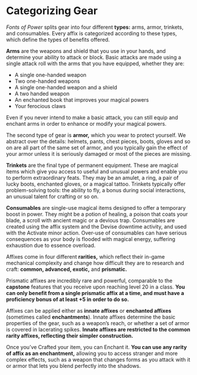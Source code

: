 # Categorizing Gear
*Fonts of Power* splits gear into four different **types:** arms, armor, trinkets, and consumables. Every affix is categorized according to these types, which define the types of benefits offered.

**Arms** are the weapons and shield that you use in your hands, and determine your ability to attack or block. Basic attacks are made using a single attack roll with the arms that you have equipped, whether they are:
* A single one-handed weapon
* Two one-handed weapons
* A single one-handed weapon and a shield
* A two handed weapon
* An enchanted book that improves your magical powers
* Your ferocious claws

Even if you never intend to make a basic attack, you can still equip and enchant arms in order to enhance or modify your magical powers.

The second type of gear is **armor,** which you wear to protect yourself. We abstract over the details: helmets, pants, chest pieces, boots, gloves and so on are all part of the same set of armor, and you typically gain the effect of your armor unless it is seriously damaged or most of the pieces are missing.

**Trinkets** are the final type of permanent equipment. These are magical items which give you access to useful and unusual powers and enable you to perform extraordinary feats. They may be an amulet, a ring, a pair of lucky boots, enchanted gloves, or a magical tattoo. Trinkets typically offer problem-solving tools: the ability to fly, a bonus during social interactions, an unusual talent for crafting or so on.

**Consumables** are single-use magical items designed to offer a temporary boost in power. They might be a potion of healing, a poison that coats your blade, a scroll with ancient magic or a devious trap. Consumables are created using the affix system and the Devise downtime activity, and used with the Activate minor action. Over-use of consumables can have serious consequences as your body is flooded with magical energy, suffering exhaustion due to essence overload.

Affixes come in four different **rarities,** which reflect their in-game mechanical complexity and change how difficult they are to research and craft: **common, advanced, exotic,** and **prismatic.**

Prismatic affixes are incredibly rare and powerful, comparable to the **capstone** features that you receive upon reaching level 20 in a class. **You can only benefit from a single prismatic affix at a time, and must have a proficiency bonus of at least +5 in order to do so.**

Affixes can be applied either as **innate affixes** or **enchanted affixes** (sometimes called **enchantments**). Innate affixes determine the basic properties of the gear, such as a weapon’s reach, or whether a set of armor is covered in lacerating spikes. **Innate affixes are restricted to the common rarity affixes, reflecting their simpler construction.**

Once you’ve Crafted your item, you can Enchant it. **You can use any rarity of affix as an enchantment,** allowing you to access stranger and more complex effects, such as a weapon that changes forms as you attack with it or armor that lets you blend perfectly into the shadows.
